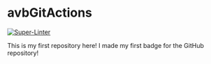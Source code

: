 # avbGitActions

[![Super-Linter](https://github.com/arbe-els/avbGitActions/actions/workflows/trainLinter.yml/badge.svg)](https://github.com/marketplace/actions/super-linter)

This is my first repository here! I made my first badge for the GitHub repository!

